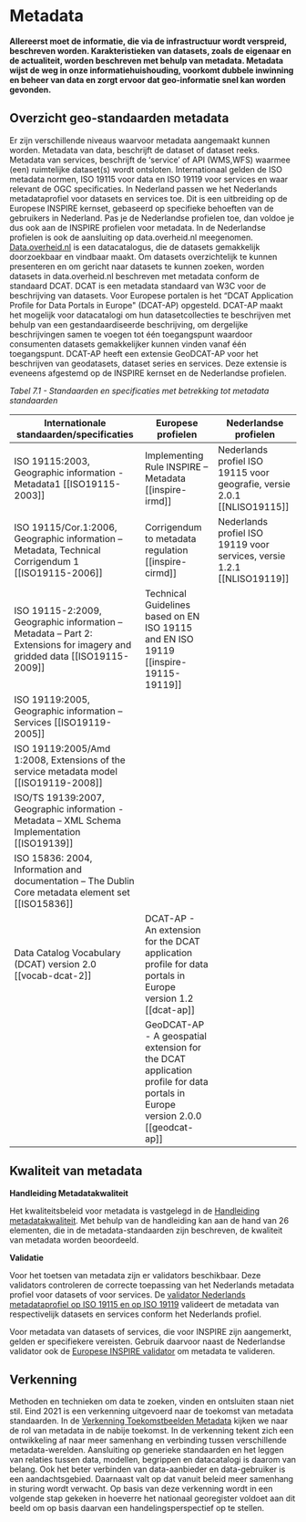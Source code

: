 # Metadata

**Allereerst moet de informatie, die via de infrastructuur wordt verspreid,
beschreven worden. Karakteristieken van datasets, zoals de eigenaar en de
actualiteit, worden beschreven met behulp van metadata. Metadata wijst de weg in
onze informatiehuishouding, voorkomt dubbele inwinning en beheer van data en
zorgt ervoor dat geo-informatie snel kan worden gevonden.**

## Overzicht geo-standaarden metadata

Er zijn verschillende niveaus waarvoor metadata aangemaakt kunnen worden.
Metadata van data, beschrijft de dataset of dataset reeks. Metadata van
services, beschrijft de ‘service’ of API (WMS,WFS) waarmee (een) ruimtelijke
dataset(s) wordt ontsloten. Internationaal gelden de ISO metadata normen, ISO
19115 voor data en ISO 19119 voor services en waar relevant de OGC
specificaties. In Nederland passen we het Nederlands metadataprofiel voor
datasets en services toe. Dit is een uitbreiding op de Europese INSPIRE kernset,
gebaseerd op specifieke behoeften van de gebruikers in Nederland. Pas je de
Nederlandse profielen toe, dan voldoe je dus ook aan de INSPIRE profielen voor
metadata. In de Nederlandse profielen is ook de aansluiting op data.overheid.nl
meegenomen. [Data.overheid.nl](https://data.overheid.nl/) is een datacatalogus, die de datasets gemakkelijk doorzoekbaar en vindbaar maakt. Om datasets overzichtelijk te kunnen presenteren en om gericht naar datasets te kunnen zoeken, worden datasets in data.overheid.nl beschreven met metadata conform de standaard DCAT. DCAT is een metadata standaard van W3C voor de beschrijving van datasets. Voor Europese portalen is het “DCAT Application Profile for Data Portals in Europe" (DCAT-AP) opgesteld. DCAT-AP maakt het mogelijk voor datacatalogi om hun datasetcollecties te beschrijven met behulp van een gestandaardiseerde beschrijving, om dergelijke beschrijvingen samen te voegen tot één toegangspunt waardoor consumenten datasets gemakkelijker kunnen vinden vanaf één toegangspunt. DCAT-AP heeft een extensie GeoDCAT-AP voor het beschrijven van geodatasets, dataset series en services. Deze extensie is eveneens afgestemd op de INSPIRE kernset en de Nederlandse profielen. 


*Tabel 7.1 - Standaarden en specificaties met betrekking tot metadata standaarden*

| **Internationale standaarden/specificaties**                                                                                              | **Europese profielen**                                                                                           | **Nederlandse profielen**                                                   |
|-------------------------------------------------------------------------------------------------------------------------------------------|------------------------------------------------------------------------------------------------------------------|-----------------------------------------------------------------------------|
| ISO 19115:2003, Geographic information - Metadata1 [[ISO19115-2003]] | Implementing Rule INSPIRE – Metadata [[inspire-irmd]] | Nederlands profiel ISO 19115 voor geografie, versie 2.0.1 [[NLISO19115]] |
| ISO 19115/Cor.1:2006, Geographic information – Metadata, Technical Corrigendum 1 [[ISO19115-2006]]  | Corrigendum to metadata regulation [[inspire-cirmd]] | Nederlands profiel ISO 19119 voor services, versie 1.2.1 [[NLISO19119]]  |
| ISO 19115-2:2009, Geographic information – Metadata – Part 2: Extensions for imagery and gridded data [[ISO19115-2009]] | Technical Guidelines based on EN ISO 19115 and EN ISO 19119 [[inspire-19115-19119]] |  |
| ISO 19119:2005, Geographic information – Services [[ISO19119-2005]] |  |  |
| ISO 19119:2005/Amd 1:2008, Extensions of the service metadata model [[ISO19119-2008]] |  |  |
| ISO/TS 19139:2007, Geographic information - Metadata – XML Schema Implementation [[ISO19139]]  |  |  |
| ISO 15836: 2004, Information and documentation – The Dublin Core metadata element set [[ISO15836]] |  |  |
| Data Catalog Vocabulary (DCAT) version 2.0 [[vocab-dcat-2]] | DCAT-AP - An extension for the DCAT application profile for data portals in Europe version 1.2 [[dcat-ap]]| 
| | GeoDCAT-AP - A geospatial extension for the DCAT application profile for data portals in Europe version 2.0.0 [[geodcat-ap]] | |


## Kwaliteit van metadata

**Handleiding Metadatakwaliteit**

Het kwaliteitsbeleid voor metadata is vastgelegd in de [Handleiding metadatakwaliteit](https://www.geonovum.nl/uploads/documents/Handleiding%20metadata%20monitoring%20v0.5.pdf). Met behulp van de handleiding kan aan de hand van 26 elementen, die in de metadata-standaarden zijn beschreven, de kwaliteit van metadata worden beoordeeld.


**Validatie**

Voor het toetsen van metadata zijn er validators beschikbaar. Deze validators controleren de correcte toepassing van het Nederlands metadata profiel voor datasets of voor services. De [validator Nederlands metadataprofiel op ISO 19115 en op ISO 19119](https://validatie.geostandaarden.nl/) valideert de metadata van respectivelijk datasets en services conform het Nederlands profiel. 

Voor metadata van datasets of services, die voor INSPIRE zijn aangemerkt, gelden er specifiekere vereisten. Gebruik daarvoor
naast de Nederlandse validator ook de [Europese INSPIRE validator](https://inspire.ec.europa.eu/validator/home/index.html) om metadata te valideren.


## Verkenning

Methoden en technieken om data te zoeken, vinden en ontsluiten staan niet stil. Eind 2021 is een verkenning uitgevoerd naar de toekomst van metadata standaarden. In de [Verkenning Toekomstbeelden Metadata](https://docs.geostandaarden.nl/vtm/cv-al-vrk-20211125/#d1e9) kijken we naar de rol van metadata in de nabije toekomst. In de verkenning tekent zich een ontwikkeling af naar meer samenhang en verbinding tussen verschillende metadata-werelden. Aansluiting op generieke standaarden en het leggen van relaties tussen data, modellen, begrippen en datacatalogi is daarom van belang. Ook het beter verbinden van data-aanbieder en data-gebruiker is een aandachtsgebied. Daarnaast valt op dat vanuit beleid meer samenhang in sturing wordt verwacht. Op basis van deze verkenning wordt in een volgende stap gekeken in hoeverre het nationaal georegister voldoet aan dit beeld om op basis daarvan een handelingsperspectief
op te stellen.


